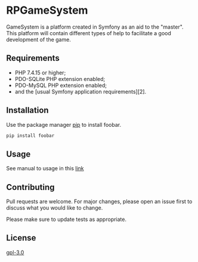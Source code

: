 # RPGameSystem

GameSystem is a platform created in Symfony as an aid to the "master". This platform will contain different types of help to facilitate a good development of the game.

## Requirements

  * PHP 7.4.15 or higher;
  * PDO-SQLite PHP extension enabled;
  * PDO-MySQL PHP extension enabled;
  * and the [usual Symfony application requirements][2].

## Installation

Use the package manager [pip](https://pip.pypa.io/en/stable/) to install foobar.

```bash
pip install foobar
```

## Usage
See manual to usage in this [link](https://localhost)

## Contributing
Pull requests are welcome. For major changes, please open an issue first to discuss what you would like to change.

Please make sure to update tests as appropriate.

## License
[gpl-3.0](https://choosealicense.com/licenses/gpl-3.0/)
